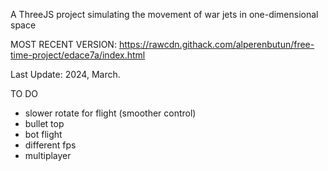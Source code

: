 A ThreeJS project simulating the movement of war jets in one-dimensional space

MOST RECENT VERSION: https://rawcdn.githack.com/alperenbutun/free-time-project/edace7a/index.html

Last Update: 2024, March.

TO DO
* slower rotate for flight (smoother control)
* bullet top
* bot flight
* different fps
* multiplayer
